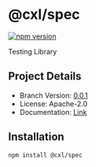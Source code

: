 # @cxl/spec 
	
[![npm version](https://badge.fury.io/js/%40cxl%2Fspec.svg)](https://badge.fury.io/js/%40cxl%2Fspec)

Testing Library

## Project Details

-   Branch Version: [0.0.1](https://npmjs.com/package/@cxl/spec/v/0.0.1)
-   License: Apache-2.0
-   Documentation: [Link](undefined)

## Installation

	npm install @cxl/spec

